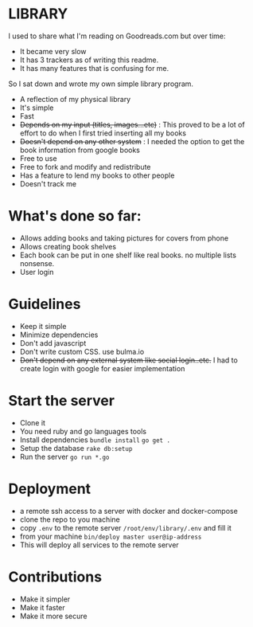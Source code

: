 LIBRARY
=========

I used to share what I'm reading on Goodreads.com but over time:

- It became very slow
- It has 3 trackers as of writing this readme.
- It has many features that is confusing for me.

So I sat down and wrote my own simple library program.

- A reflection of my physical library
- It's simple
- Fast
- ~~Depends on my input (titles, images...etc)~~ : This proved to be a lot of effort to do when I first tried inserting all my books
- ~~Doesn't depend on any other system~~ : I needed the option to get the book information from google books
- Free to use
- Free to fork and modify and redistribute
- Has a feature to lend my books to other people
- Doesn't track me

# What's done so far:

- Allows adding books and taking pictures for covers from phone
- Allows creating book shelves
- Each book can be put in one shelf like real books. no multiple lists nonsense.
- User login

# Guidelines

- Keep it simple
- Minimize dependencies
- Don't add javascript
- Don't write custom CSS. use bulma.io
- ~~Don't depend on any external system like social login..etc.~~ I had to create login with google for easier implementation

# Start the server

- Clone it
- You need ruby and go languages tools
- Install dependencies `bundle install` `go get .`
- Setup the database `rake db:setup`
- Run the server `go run *.go`

# Deployment

- a remote ssh access to a server with docker and docker-compose
- clone the repo to you machine
- copy `.env` to the remote server `/root/env/library/.env` and fill it
- from your machine `bin/deploy master user@ip-address`
- This will deploy all services to the remote server

# Contributions

- Make it simpler
- Make it faster
- Make it more secure
